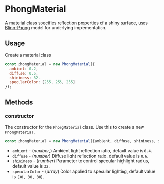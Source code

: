 # PhongMaterial

A material class specifies reflection properties of a shiny surface, uses [Blinn-Phong](https://en.wikipedia.org/wiki/Blinn%E2%80%93Phong_shading_model) model for underlying implementation. 


## Usage

Create a material class
```js
const phongMaterial = new PhongMaterial({
  ambient: 0.2,
  diffuse: 0.5,
  shininess: 32,
  specularColor: [255, 255, 255]
});
```

## Methods

### constructor

The constructor for the `PhongMaterial` class. Use this to create a new `PhongMaterial`.

```js
const phongMaterial = new PhongMaterial({ambient, diffuse, shininess, specularColor});
```

* `ambient` - (*number*,) Ambient light reflection ratio, default value is `0.4`.
* `diffuse` - (*number*) Diffuse light reflection ratio, default value is `0.6`.
* `shininess` - (*number*) Parameter to control specular highlight radius, default value is `32`.
* `specularColor` - (*array*) Color applied to specular lighting, default value is `[30, 30, 30]`.
